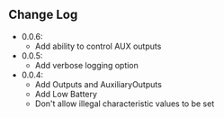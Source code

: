 ## Change Log
* 0.0.6: 
    * Add ability to control AUX outputs
* 0.0.5: 
    * Add verbose logging option
* 0.0.4: 
    * Add Outputs and AuxiliaryOutputs
    * Add Low Battery
    * Don't allow illegal characteristic values to be set